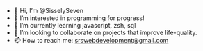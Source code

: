 - 👋 Hi, I’m @SisselySeven
- 👀 I’m interested in programming for progress!
- 🌱 I’m currently learning javascript, zsh, sql
- 💞️ I’m looking to collaborate on projects that improve life-quality.
- 📫 How to reach me: srswebdevelopment@gmail.com

<!---
SisselySeven/SisselySeven is a ✨ special ✨ repository because its `README.md` (this file) appears on your GitHub profile.
You can click the Preview link to take a look at your changes.
--->
